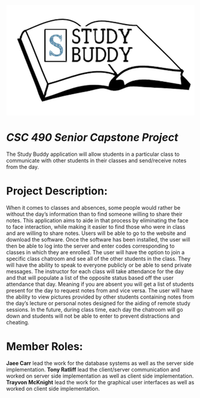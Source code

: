 

![Alt text](https://github.com/Metalaxe1/StudyBuddy/blob/master/images.png)


# _CSC 490 Senior Capstone Project_ 
The Study Buddy application will allow students in a particular class to communicate with other students in their classes and send/receive notes from the day. 

# Project Description:
When it comes to classes and absences, some people would rather be without the day’s information than to find someone willing to share their notes. This application aims to aide in that process by eliminating the face to face interaction, while making it easier to find those who were in class and are willing to share notes. Users will be able to go to the website and download the software. Once the software has been installed, the user will then be able to log into the server and enter codes corresponding to classes in which they are enrolled. The user will have the option to join a specific class chatroom and see all of the other students in the class. They will have the ability to speak to everyone publicly or be able to send private messages. The instructor for each class will take attendance for the day and that will populate a list of the opposite status based off the user attendance that day. Meaning if you are absent you will get a list of students present for the day to request notes from and vice versa. The user will have the ability to view pictures provided by other students containing notes from the day’s lecture or personal notes designed for the aiding of remote study sessions. In the future, during class time, each day the chatroom will go down and students will not be able to enter to prevent distractions and cheating.


# Member Roles:
__Jaee Carr__  lead the work for the database systems as well as the server side implementation.  __Tony Ratliff__ lead the client/server communication and worked on server side implementation as well as client side implementation. __Trayvon McKnight__ lead the work for the graphical user interfaces as well as worked on client side implementation.
